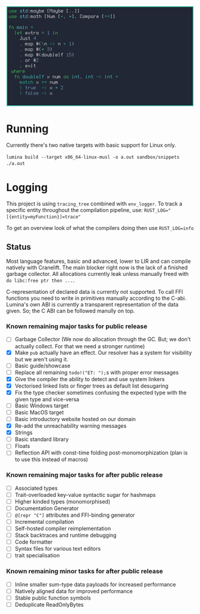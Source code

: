 ![Example source code for the Lumina programming language.](misc/lumina-example.png)

# Running

Currently there's two native targets with basic support for Linux only. 

`lumina build --target x86_64-linux-musl -o a.out sandbox/snippets`
`./a.out`

# Logging

This project is using `tracing_tree` combined with `env_logger`. To track a specific entity throughout the compilation pipeline, use: 
`RUST_LOG="[{entity=myFunction}]=trace"`

To get an overview look of what the compilers doing then use `RUST_LOG=info`

## Status

Most language features, basic and advanced, lower to LIR and can compile natively with Cranelift. The main blocker right now is the lack of a finished garbage collector.
All allocations currently leak unless manually freed with `do libc:free ptr then ...`. 

C-representation of declared data is currently not supported. To call FFI functions you need to write in primitives manually according to the C-abi.
Lumina's own ABI is currently a transparent representation of the data given. So; the C ABI can be followed manully on top. 

### Known remaining major tasks for public release

 - [ ] Garbage Collector (We now do allocation through the GC. But; we don't actually collect. For that we need a stronger runtime)
 - [x] Make `pub` actually have an effect. Our resolver has a system for visibility but we aren't using it. 
 - [ ] Basic guide/showcase
 - [ ] Replace all remaining `todo!("ET: ");`s with proper error messages
 - [x] Give the compiler the ability to detect and use system linkers
 - [x] Vectorised linked lists or finger trees as default list desugaring
 - [x] Fix the type checker sometimes confusing the expected type with the given type and vice-versa
 - [ ] Basic Windows target
 - [ ] Basic MacOS target
 - [ ] Basic introductory website hosted on our domain
 - [x] Re-add the unreachability warning messages
 - [x] Strings
 - [ ] Basic standard library
 - [ ] Floats
 - [ ] Reflection API with const-time folding post-monomorphization (plan is to use this instead of macros)

### Known remaining major tasks for after public release

 - [ ] Associated types
 - [ ] Trait-overloaded key-value syntactic sugar for hashmaps
 - [ ] Higher kinded types (monomorphised)
 - [ ] Documentation Generator
 - [ ] `@[repr "C"]` attributes and FFI-binding generator
 - [ ] Incremental compilation
 - [ ] Self-hosted compiler reimplementation
 - [ ] Stack backtraces and runtime debugging
 - [ ] Code formatter
 - [ ] Syntax files for various text editors
 - [ ] trait specialisation

### Known remaining minor tasks for after public release

 - [ ] Inline smaller sum-type data payloads for increased performance
 - [ ] Natively aligned data for improved performance
 - [ ] Stable public function symbols
 - [ ] Deduplicate ReadOnlyBytes
